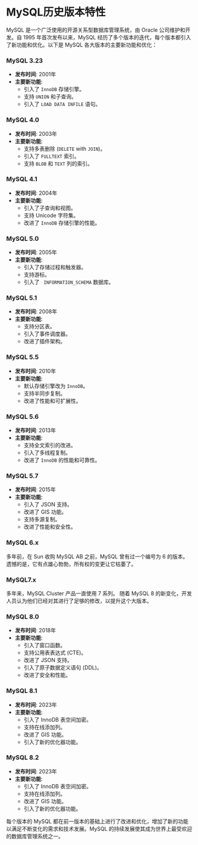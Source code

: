 # MySQL历史版本特性

MySQL 是一个广泛使用的开源关系型数据库管理系统，由 Oracle 公司维护和开发。自 1995 年首次发布以来，MySQL 经历了多个版本的迭代，每个版本都引入了新功能和优化。以下是 MySQL 各大版本的主要新功能和优化：

### MySQL 3.23

- **发布时间**: 2001年
- **主要新功能**:
  - 引入了 `InnoDB` 存储引擎。
  - 支持 `UNION` 和子查询。
  - 引入了 `LOAD DATA INFILE` 语句。

### MySQL 4.0

- **发布时间**: 2003年
- **主要新功能**:
  - 支持多表删除 (`DELETE` with `JOIN`)。
  - 引入了 `FULLTEXT` 索引。
  - 支持 `BLOB` 和 `TEXT` 列的索引。

### MySQL 4.1

- **发布时间**: 2004年
- **主要新功能**:
  - 引入了子查询和视图。
  - 支持 Unicode 字符集。
  - 改进了 `InnoDB` 存储引擎的性能。

### MySQL 5.0

- **发布时间**: 2005年
- **主要新功能**:
  - 引入了存储过程和触发器。
  - 支持游标。
  - 引入了 ` INFORMATION_SCHEMA` 数据库。

### MySQL 5.1

- **发布时间**: 2008年
- **主要新功能**:
  - 支持分区表。
  - 引入了事件调度器。
  - 改进了插件架构。

### MySQL 5.5

- **发布时间**: 2010年
- **主要新功能**:
  - 默认存储引擎改为 `InnoDB`。
  - 支持半同步复制。
  - 改进了性能和可扩展性。

### MySQL 5.6

- **发布时间**: 2013年
- **主要新功能**:
  - 支持全文索引的改进。
  - 引入了多线程复制。
  - 改进了 `InnoDB` 的性能和可靠性。

### MySQL 5.7

- **发布时间**: 2015年
- **主要新功能**:
  - 引入了 JSON 支持。
  - 改进了 GIS 功能。
  - 支持多源复制。
  - 改进了性能和安全性。

### MySQL 6.x

多年前，在 Sun 收购 MySQL AB 之前，MySQL 曾有过一个编号为 6 的版本。 遗憾的是，它有点雄心勃勃，所有权的变更让它枯萎了。 

### MySQL7.x

多年来，MySQL Cluster 产品一直使用 7 系列。 随着 MySQL 8 的新变化，开发人员认为他们已经对其进行了足够的修改，以提升这个大版本。

### MySQL 8.0

- **发布时间**: 2018年
- **主要新功能**:
  - 引入了窗口函数。
  - 支持公用表表达式 (CTE)。
  - 改进了 JSON 支持。
  - 引入了原子数据定义语句 (DDL)。
  - 改进了安全和性能。

### MySQL 8.1

- **发布时间**: 2023年
- **主要新功能**:
  - 引入了 InnoDB 表空间加密。
  - 支持在线添加列。
  - 改进了 GIS 功能。
  - 引入了新的优化器功能。

### MySQL 8.2

- **发布时间**: 2023年
- **主要新功能**:
  - 引入了 InnoDB 表空间加密。
  - 支持在线添加列。
  - 改进了 GIS 功能。
  - 引入了新的优化器功能。

每个版本的 MySQL 都在前一版本的基础上进行了改进和优化，增加了新的功能以满足不断变化的需求和技术发展。MySQL 的持续发展使其成为世界上最受欢迎的数据库管理系统之一。